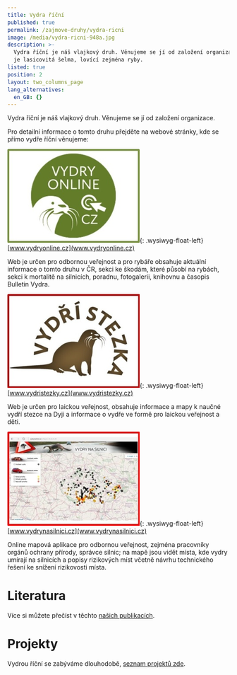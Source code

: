 ```yaml
---
title: Vydra říční
published: true
permalink: /zajmove-druhy/vydra-ricni
image: /media/vydra-ricni-948a.jpg
description: >-
  Vydra říční je náš vlajkový druh. Věnujeme se jí od založení organizace. Vydra
  je lasicovitá šelma, lovící zejména ryby. 
listed: true
position: 2
layout: two_columns_page
lang_alternatives:
  en_GB: {}
---
```

Vydra říční je náš vlajkový druh. Věnujeme se jí od založení organizace. 

Pro detailní informace o tomto druhu přejděte na webové stránky, kde se přímo vydře říční věnujeme:

![](/media/vydryonline_300.jpg){: .wysiwyg-float-left}[www.vydryonline.cz](www.vydryonline.cz) 

Web je určen pro odbornou veřejnost a pro rybáře obsahuje aktuální informace o tomto druhu v ČR, sekci ke škodám, které působí na rybách, sekci k mortalitě na silnicích, poradnu, fotogalerii, knihovnu a časopis Bulletin Vydra.

<div class="clearfix"></div>

![](/media/vydristezky_300.jpg){: .wysiwyg-float-left}[www.vydristezky.cz](www.vydristezky.cz)

Web je určen pro laickou veřejnost, obsahuje informace a mapy k naučné vydří stezce na Dyji a informace o vydře ve formě pro laickou veřejnost a děti.

<div class="clearfix"></div>

![](/media/vydrynasilnici_300.jpg){: .wysiwyg-float-left}[www.vydrynasilnici.cz](www.vydrynasilnici.cz)

Online mapová aplikace pro odbornou veřejnost, zejména pracovníky orgánů ochrany přírody, správce silnic; na mapě jsou vidět místa, kde vydry umírají na silnicích a popisy rizikových míst včetně návrhu technického řešení ke snížení rizikovosti místa.

<div class="clearfix"></div>

# Literatura

Více si můžete přečíst v těchto [našich publikacích](/publications#category=vydra).

# Projekty

Vydrou říční se zabýváme dlouhodobě, [seznam projektů zde](/projects#category=vydra).

